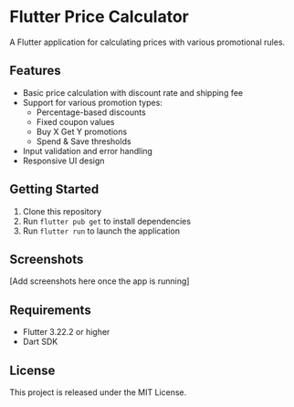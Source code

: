 # Flutter Price Calculator

A Flutter application for calculating prices with various promotional rules.

## Features

- Basic price calculation with discount rate and shipping fee
- Support for various promotion types:
  - Percentage-based discounts
  - Fixed coupon values
  - Buy X Get Y promotions
  - Spend & Save thresholds
- Input validation and error handling
- Responsive UI design

## Getting Started

1. Clone this repository
2. Run `flutter pub get` to install dependencies
3. Run `flutter run` to launch the application

## Screenshots

[Add screenshots here once the app is running]

## Requirements

- Flutter 3.22.2 or higher
- Dart SDK

## License

This project is released under the MIT License.
